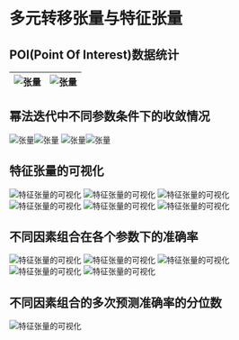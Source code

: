 # 多元转移张量与特征张量

## POI(Point Of Interest)数据统计
| ![张量](./benchmark/figure_1.png) | ![张量](./benchmark/figure_2.png) |
|:-|:-|

## 幂法迭代中不同参数条件下的收敛情况
![张量](./benchmark/figure_3.png)![张量](./benchmark/figure_4.png) ![张量](./benchmark/figure_6.png)![张量](./benchmark/figure_9.png)

## 特征张量的可视化
![特征张量的可视化](./benchmark/figure_42.png) ![特征张量的可视化](./benchmark/figure_41.png)
![特征张量的可视化](./benchmark/figure_12.png) ![特征张量的可视化](./benchmark/figure_13.png)
![特征张量的可视化](./benchmark/figure_14.png) ![特征张量的可视化](./benchmark/figure_15.png)

## 不同因素组合在各个参数下的准确率
![特征张量的可视化](./benchmark/figure_20.png)
![特征张量的可视化](./benchmark/figure_25.png) ![特征张量的可视化](./benchmark/figure_24.png)
![特征张量的可视化](./benchmark/figure_23.png) ![特征张量的可视化](./benchmark/figure_22.png)

## 不同因素组合的多次预测准确率的分位数
![特征张量的可视化](./benchmark/figure_29.png)
